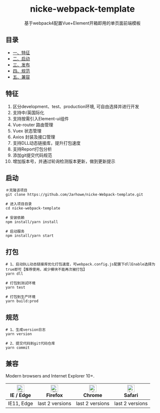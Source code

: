 <h1 align="center">nicke-webpack-template</h1>

<div align="center">基于webpack4配置Vue+Element开箱即用的单页面前端模板</div>


## 目录

* [一、特征](#特征)
* [二、启动](#启动)
* [三、发布](#发布)
* [四、规范](#规范)
* [五、兼容](#兼容)


## 特征
1. 区分development、test、production环境, 可自由选择并进行开发
2. 支持中/英国际化
3. 支持按需引入Element-ui组件
4. Vue-router 路由管理
5. Vuex 状态管理
6. Axios 封装及接口管理
7. 支持DLL动态链接库，提升打包速度
8. 支持Report打包分析
9. 添加git提交代码规范
10. 增加版本号，并通过轮询检测版本更新，做到更新提示
## 启动

```
＃克隆该项目
git clone https://github.com/Jarhowe/nicke-Webpack-template.git

# 进入项目目录
cd nicke-webpack-template

# 安装依赖
npm install/yarn install

# 启动服务
npm install/yarn start

```

## 打包

```
# 1、启动DLL动态链接库优化打包速度，可webpack.config.js配置下dllEnable选择为true即可【推荐使用，减少模块不能再次被打包】
yarn dll

# 打包到测试环境
yarn test

# 打包到生产环境
yarn build:prod
```

## 规范

```
# 1、生成version日志
yarn version

# 2、提交代码到git代码仓库
yarn commit
```

## 兼容

Modern browsers and Internet Explorer 10+.

| [<img src="https://raw.githubusercontent.com/alrra/browser-logos/master/src/edge/edge_48x48.png" alt="IE / Edge" width="24px" height="24px" />](http://godban.github.io/browsers-support-badges/)</br>IE / Edge | [<img src="https://raw.githubusercontent.com/alrra/browser-logos/master/src/firefox/firefox_48x48.png" alt="Firefox" width="24px" height="24px" />](http://godban.github.io/browsers-support-badges/)</br>Firefox | [<img src="https://raw.githubusercontent.com/alrra/browser-logos/master/src/chrome/chrome_48x48.png" alt="Chrome" width="24px" height="24px" />](http://godban.github.io/browsers-support-badges/)</br>Chrome | [<img src="https://raw.githubusercontent.com/alrra/browser-logos/master/src/safari/safari_48x48.png" alt="Safari" width="24px" height="24px" />](http://godban.github.io/browsers-support-badges/)</br>Safari |
| --------- | --------- | --------- | --------- |
| IE11, Edge| last 2 versions| last 2 versions| last 2 versions